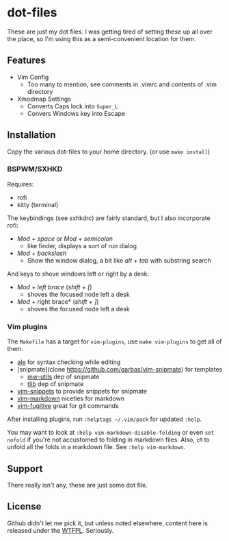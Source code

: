 dot-files
=========

These are just my dot files.  I was getting tired of setting these up all over
the place, so I'm using this as a semi-convenient location for them.

Features
--------

* Vim Config
    - Too many to mention, see comments in .vimrc and contents of .vim
      directory
* Xmodmap Settings
    - Converts Caps lock into `Super_L`
    - Convers Windows key into Escape

Installation
------------

Copy the various dot-files to your home directory. (or use `make install`)

### BSPWM/SXHKD

Requires:

 * rofi
 * kitty (terminal)

The keybindings (see sxhkdrc) are fairly standard, but I also incorporate rofi:

 * *Mod* + *space* or *Mod* + *semicolon*
    - like finder, displays a sort of run dialog
 * *Mod* + *backslash*
    - Show the window dialog, a bit like *alt* + *tab* with substring search

And keys to shove windows left or right by a desk:

 * *Mod* + *left brace* (*shift* + *[*)
     - shoves the focused node left a desk
 * *Mod* + right brace* (*shift* + *]*)
     - shoves the focused node left a desk

### Vim plugins

The `Makefile` has a target for `vim-plugins`, use `make vim-plugins` to get
all of them.

 * [ale](https://github.com/w0rp/ale) for syntax checking while editing
 * [snipmate](clone https://github.com/garbas/vim-snipmate) for templates
    - [mw-utils](https://github.com/marcweber/vim-addon-mw-utils) dep of snipmate
    - [tlib](https://github.com/tomtom/tlib_vim) dep of snipmate
 * [vim-snippets](https://github.com/honza/vim-snippets) to provide snippets for snipmate
 * [vim-markdown](https://github.com/preservim/vim-markdown) niceties for markdown
 * [vim-fugitive](https://github.com/tpope/vim-fugitive) great for git commands

After installing plugins, run `:helptags ~/.vim/pack` for updated `:help`.

You may want to look at `:help vim-markdown-disable-folding` or even `set
nofold` if you're not accustomed to folding in markdown files.  Also, `zR` to
unfold all the folds in a markdown file.  See `:help vim-markdown`.

Support
-------

There really isn't any, these are just some dot file.

License
-------

Github didn't let me pick it, but unless noted elsewhere, content here is
released under the [WTFPL](http://www.wtfpl.net).  Seriously.
